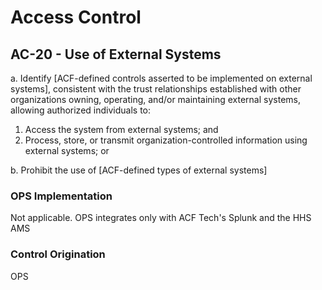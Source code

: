 # Access Control
## AC-20 - Use of External Systems

a. Identify [ACF-defined controls asserted to be implemented on external systems], consistent with the trust relationships established with other organizations owning, operating, and/or maintaining external systems, allowing authorized individuals to:

1. Access the system from external systems; and<br />
2. Process, store, or transmit organization-controlled information using external systems; or

b. Prohibit the use of [ACF-defined types of external systems]

### OPS Implementation

Not applicable. OPS integrates only with ACF Tech's Splunk and the HHS AMS

### Control Origination

OPS
